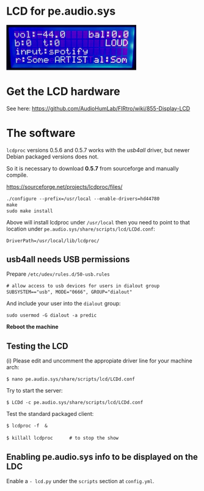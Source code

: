 # LCD for pe.audio.sys

<a href="url"><img src="./images/lcd%20display%20v0.1.jpg" align="center" width="340" ></a>


# Get the LCD hardware

See here:
https://github.com/AudioHumLab/FIRtro/wiki/855-Display-LCD


# The software

`lcdproc` versions 0.5.6 and 0.5.7 works with the *usb4all* driver, but newer Debian packaged versions does not.

So it is necessary to download **0.5.7** from sourceforge and manually compile.

https://sourceforge.net/projects/lcdproc/files/

    ./configure --prefix=/usr/local --enable-drivers=hd44780
    make
    sudo make install

Above will install lcdproc under `/usr/local` then you need to point to that location under `pe.audio.sys/share/scripts/lcd/LCDd.conf`:

    DriverPath=/usr/local/lib/lcdproc/

## usb4all needs USB permissions

Prepare `/etc/udev/rules.d/50-usb.rules`

    # allow access to usb devices for users in dialout group
    SUBSYSTEM=="usb", MODE="0666", GROUP="dialout"

And include your user into the `dialout` group:

    sudo usermod -G dialout -a predic

**Reboot the machine**

## Testing the LCD

(i) Please edit and uncomment the appropiate driver line for your machine arch:

    $ nano pe.audio.sys/share/scripts/lcd/LCDd.conf

Try to start the server:

    $ LCDd -c pe.audio.sys/share/scripts/lcd/LCDd.conf

Test the standard packaged client:

    $ lcdproc -f  &
    
    $ killall lcdproc      # to stop the show

## Enabling pe.audio.sys info to be displayed on the LDC

Enable a `- lcd.py` under the `scripts` section at `config.yml`.
